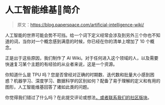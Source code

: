 # 人工智能维基🧠简介

> 原文：<https://blog.paperspace.com/artificial-intelligence-wiki/>

人工智能的世界可能会势不可挡。给一个词下定义经常会涉及到另外三个你也不知道的词，当你对一个概念感到满意的时候，你已经在你的清单上增加了 10 个概念。

正是出于这些原因，我们制作了 AI Wiki。对于任何进入这个领域的人，以及需要快速复习某个主题的有经验的从业者来说，这是一个资源。

你知道什么是 TPU 吗？您是否曾经对正确的时期数、迭代数和批量大小感到困惑？机器学习、深度学习、数据科学的区别如何？配备了易于理解的定义和有用的图形，人工智能维基回答了诸如此类的问题。

你觉得我们错过了什么吗？在此提交评论或想法[，或者联系我们的](https://docs.google.com/forms/d/e/1FAIpQLSe9_cmBFjdof5VliMc5ijPra0hlVMBvJTIRcwu8xnCE0T8_Ng/viewform?usp=sf_link)[社区版块](https://community.paperspace.com/)。
